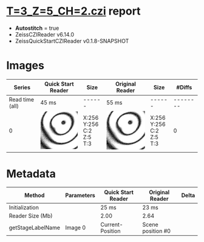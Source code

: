 # [T=3_Z=5_CH=2.czi](https://zenodo.org/record/7015307/files/T%3D3_Z%3D5_CH%3D2.czi) report
 - **Autostitch** = true
 - ZeissCZIReader v6.14.0
 - ZeissQuickStartCZIReader v0.1.8-SNAPSHOT

# Images 

| Series            | Quick Start Reader | Size | Original Reader | Size | #Diffs |
|-------------------|--------------------|------|-----------------|------|--------|
| Read time (all)   |45 ms|------|55 ms|------|--------|
|0|![T=3_Z=5_CH=2.quick_true.flat_true.stitch_true.series_0.jpg](T=3_Z=5_CH=2/T=3_Z=5_CH=2.quick_true.flat_true.stitch_true.series_0.jpg)|X:256<br>Y:256<br>C:2<br>Z:5<br>T:3|![T=3_Z=5_CH=2.quick_false.flat_true.stitch_true.series_0.jpg](T=3_Z=5_CH=2/T=3_Z=5_CH=2.quick_false.flat_true.stitch_true.series_0.jpg)|X:256<br>Y:256<br>C:2<br>Z:5<br>T:3|0|

# Metadata

|  Method            | Parameters       | Quick Start Reader | Original Reader | Delta  |
| -------------------|------------------|--------------------|-----------------|------- |
| Initialization     |                  |25 ms|23 ms|        |
| Reader Size (Mb)     |                  |2.00|2.64|        |
| getStageLabelName| Image 0 | Current-Position| Scene position #0| |
